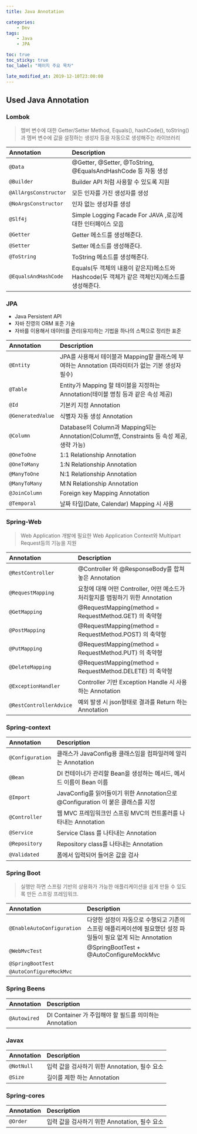 ```yaml
---
title: Java Annotation

categories:
    - Dev
tags:
    - Java
    - JPA

toc: true
toc_sticky: true
toc_label: "페이지 주요 목차"

late_modified_at: 2019-12-10T23:00:00
---
```


## Used Java Annotation ##

### Lombok ###

> 멤버 변수에 대한 Getter/Setter Method, Equals(), hashCode(), toString() 과 멤버 변수에 값을 설정하는 생성자 등을 자동으로 생성해주는 라이브러리

| Annotation | Description |
| :--- | :--------------------------------------------------------- |
| `@Data` | @Getter, @Setter, @ToString, @EqualsAndHashCode 등 자동 생성 |
| `@Builder` | Builder API 처럼 사용할 수 있도록 지원 |
| `@AllArgsConstructor` | 모든 인자를 가진 생성자를 생성 |
| `@NoArgsConstructor` | 인자 없는 생성자를 생성 |
| `@Slf4j` | Simple Logging Facade For JAVA ,로깅에 대한 인터페이스 모음 |
| `@Getter` | Getter 메소드를 생성해준다. |
| `@Setter` | Setter 메소드를 생성해준다. |
| `@ToString` | ToString 메소드를 생성해준다. |
| `@EqualsAndHashCode` | Equals(두 객체의 내용이 같은지)메소드와 Hashcode(두 객체가 같은 객체인지)메소드를 생성해준다.  |

### JPA ###

* Java Persistent API
* 자바 진영의 ORM 표준 기술
* 자바를 이용해서 데이터를 관리(유지)하는 기법을 하나의 스펙으로 정리한 표준

| Annotation | Description |
| :--- | :--------------------------------------------------------- |
| `@Entity` | JPA를 사용해서 테이블과 Mapping할 클래스에 부여하는 Annotation (파라미터가 없는 기본 생성자 필수) |
| `@Table` | Entity가 Mapping 할 테이블을 지정하는 Annotation(테이블 명칭 등과 같은 속성 제공) |
| `@Id` | 기본키 지정 Annotation |
| `@GeneratedValue` | 식별자 자동 생성 Annotation |
| `@Column` | Database의 Column과 Mapping되는 Annotation(Column명, Constraints 등 속성 제공, 생략 가능) |
| `@OneToOne` | 1:1 Relationship Annotation |
| `@OneToMany` | 1:N Relationship Annotation |
| `@ManyToOne` | N:1 Relationship Annotation |
| `@ManyToMany` | M:N Relationship Annotation |
| `@JoinColumn` | Foreign key Mapping Annotation |
| `@Temporal` | 날짜 타입(Date, Calendar) Mapping 시 사용 |

### Spring-Web ###

> Web Application 개발에 필요한 Web Application Context와 Multipart Request등의 기능을 지원

| Annotation | Description |
| :--- | :--------------------------------------------------------- |
| `@RestController` | @Controller 와 @ResponseBody를 합쳐놓은 Annotation |
| `@RequestMapping` | 요청에 대해 어떤 Controller, 어떤 메소드가 처리할지를 맵핑하기 위한 Annotation |
| `@GetMapping` | @RequestMapping(method = RequestMethod.GET) 의 축약형 |
| `@PostMapping` | @RequestMapping(method = RequestMethod.POST) 의 축약형 |
| `@PutMapping` | @RequestMapping(method = RequestMethod.PUT) 의 축약형 |
| `@DeleteMapping` | @RequestMapping(method = RequestMethod.DELETE) 의 축약형 |
| `@ExceptionHandler` | Controller 기반 Exception Handle 시 사용하는 Annotation |
| `@RestControllerAdvice` | 예외 발생 시 json형태로 결과를 Return 하는 Annotation |

### Spring-context ###

| Annotation | Description |
| :--- | :--------------------------------------------------- |
| `@Configuration` | 클래스가 JavaConfig용 클래스임을 컴파일러에 알리는 Annotation |
| `@Bean` | DI 컨테이너가 관리할 Bean을 생성하는 메서드, 메서드 이름이 Bean 이름 |
| `@Import` | JavaConfig를 읽어들이기 위한 Annotation으로 @Configuration 이 붙은 클래스를 지정 |
| `@Controller` | 웹 MVC 프레임워크인 스프링 MVC의 컨트롤러를 나타내는 Annotation |
| `@Service` | Service Class 를 나타내는 Annotation |
| `@Repository` | Repository class를 나타내는 Annotation |
| `@Validated` | 폼에서 입력되어 들어온 값을 검사 |

### Spring Boot ###

> 실행만 하면 스프링 기반의 상용화가 가능한 애플리케이션을 쉽게 만들 수 있도록 만든 스프링 프레임워크.

| Annotation | Description |
| :--- | :---------------------------------------------------- |
| `@EnableAutoConfiguration` | 다양한 설정이 자동으로 수행되고 기존의 스프링 애플리케이션에 필요했던 설정 파일들이 필요 없게 되는 Annotation |
| `@WebMvcTest` | @SpringBootTest + @AutoConfigureMockMvc |
| `@SpringBootTest` |  |
| `@AutoConfigureMockMvc` |  |

### Spring Beens ###

| Annotation | Description |
| :--- | :----------------------------------------|
| `@Autowired` | DI Container 가 주입해야 할 필드를 의미하는 Annotation |

### Javax ###

| Annotation | Description |
| :--- | :----------------------------------------|
| `@NotNull` | 입력 값을 검사하기 위한 Annotation, 필수 요소 |
| `@Size` | 길이를 제한 하는 Annotation |

### Spring-cores ###

| Annotation | Description |
| :--- | :----------------------------------------|
| `@Order` | 입력 값을 검사하기 위한 Annotation, 필수 요소 |
